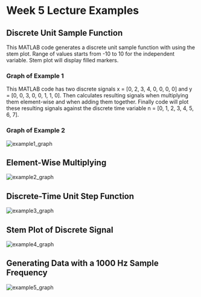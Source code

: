 # Week 5 Lecture Examples 
## Discrete Unit Sample Function
This MATLAB code generates a discrete unit sample function with using the stem plot. Range of values starts from -10 to 10 for the independent variable. Stem plot will display filled markers.
### Graph of Example 1
This MATLAB code has two discrete signals x = [0, 2, 3, 4, 0, 0, 0, 0] and y = [0, 0, 3, 0, 0, 1, 1, 0]. Then calculates resulting signals when multiplying them element-wise and when adding them together. Finally code will plot these resulting signals against the discrete time variable n = [0, 1, 2, 3, 4, 5, 6, 7].
### Graph of Example 2
![example1_graph](https://github.com/darthvulpix444/MATLABExamples/assets/130919543/a5c6fc39-4101-44b1-a0b8-22ccbc93a00e)

## Element-Wise Multiplying

![example2_graph](https://github.com/darthvulpix444/MATLABExamples/assets/130919543/ec6dc578-6d77-4074-9e96-ed36b56bb7d1)

## Discrete-Time Unit Step Function
![example3_graph](https://github.com/darthvulpix444/MATLABExamples/assets/130919543/fc805e68-774e-4777-acac-3a3890c59f1f)

## Stem Plot of Discrete Signal
![example4_graph](https://github.com/darthvulpix444/MATLABExamples/assets/130919543/b1e0fe83-d90d-475b-a1ed-d020cf372929)

## Generating Data with a 1000 Hz Sample Frequency
![example5_graph](https://github.com/darthvulpix444/MATLABExamples/assets/130919543/c07ae102-5f93-4481-b9ee-4fef24bfe178)
